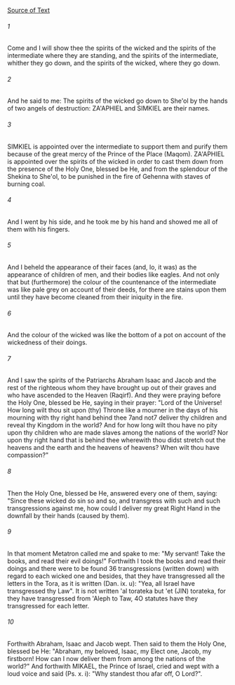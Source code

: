 [Source of Text](https://github.com/scrollmapper/bible_databases_deuterocanonical)

###### 1
Come and I will show thee the spirits of the wicked and the spirits of the intermediate where they are standing, and the spirits of the intermediate, whither they go down, and the spirits of the wicked, where they go down.

###### 2
And he said to me: The spirits of the wicked go down to She'ol by the hands of two angels of destruction: ZA'APHIEL and SIMKIEL are their names.

###### 3
SIMKIEL is appointed over the intermediate to support them and purify them because of the great mercy of the Prince of the Place (Maqom). ZA'APHIEL is appointed over the spirits of the wicked in order to cast them down from the presence of the Holy One, blessed be He, and from the splendour of the Shekina to She'ol, to be punished in the fire of Gehenna with staves of burning coal.

###### 4
And I went by his side, and he took me by his hand and showed me all of them with his fingers.

###### 5
And I beheld the appearance of their faces (and, lo, it was) as the appearance of children of men, and their bodies like eagles. And not only that but (furthermore) the colour of the countenance of the intermediate was like pale grey on account of their deeds, for there are stains upon them until they have become cleaned from their iniquity in the fire.

###### 6
And the colour of the wicked was like the bottom of a pot on account of the wickedness of their doings.

###### 7
And I saw the spirits of the Patriarchs Abraham Isaac and Jacob and the rest of the righteous whom they have brought up out of their graves and who have ascended to the Heaven (Raqirf). And they were praying before the Holy One, blessed be He, saying in their prayer: "Lord of the Universe! How long wilt thou sit upon (thy) Throne like a mourner in the days of his mourning with thy right hand behind thee 7and not7 deliver thy children and reveal thy Kingdom in the world? And for how long wilt thou have no pity upon thy children who are made slaves among the nations of the world? Nor upon thy right hand that is behind thee wherewith thou didst stretch out the heavens and the earth and the heavens of heavens? When wilt thou have compassion?"

###### 8
Then the Holy One, blessed be He, answered every one of them, saying: "Since these wicked do sin so and so, and transgress with such and such transgressions against me, how could I deliver my great Right Hand in the downfall by their hands (caused by them).

###### 9
In that moment Metatron called me and spake to me: "My servant! Take the books, and read their evil doings!" Forthwith I took the books and read their doings and there were to be found 36 transgressions (written down) with regard to each wicked one and besides, that they have transgressed all the letters in the Tora, as it is written (Dan. ix. u): "Yea, all Israel have transgressed thy Law". It is not written 'al torateka but 'et (JIN) torateka, for they have transgressed from 'Aleph to Taw, 4O statutes have they transgressed for each letter.

###### 10
Forthwith Abraham, Isaac and Jacob wept. Then said to them the Holy One, blessed be He: "Abraham, my beloved, Isaac, my Elect one, Jacob, my firstborn! How can I now deliver them from among the nations of the world?" And forthwith MIKAEL, the Prince of Israel, cried and wept with a loud voice and said (Ps. x. i): "Why standest thou afar off, O Lord?".